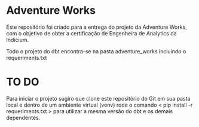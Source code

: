 # Adventure Works

Este repositório foi criado para a entrega do projeto da Adventure Works, com o objetivo de obter a certificação de Engenheira de Analytics da Indicium.

Todo o projeto do dbt encontra-se na pasta adventure_works incluindo o requeriments.txt

# TO DO

Para iniciar o projeto sugiro que clone este repositório do Git em sua pasta local e dentro de um ambiente virtual (venv) rode o comando < pip install -r requeriments.txt > para utilizar a mesma versão do dbt e os demais dependentes.
